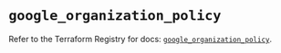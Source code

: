# `google_organization_policy`

Refer to the Terraform Registry for docs: [`google_organization_policy`](https://registry.terraform.io/providers/hashicorp/google-beta/5.40.0/docs/resources/google_organization_policy).
